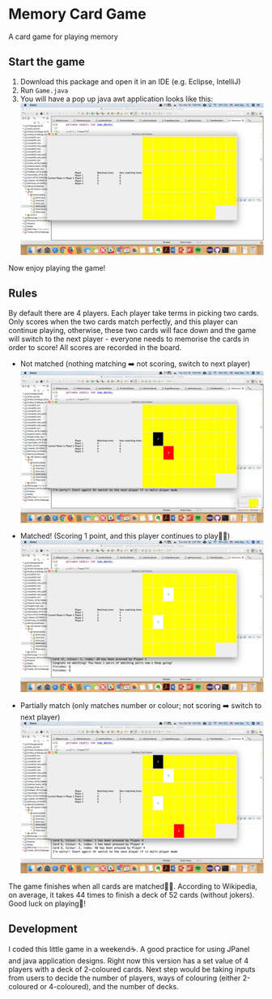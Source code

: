 # Memory Card Game
A card game for playing memory

## Start the game
1. Download this package and open it in an IDE (e.g. Eclipse, IntelliJ)
2. Run `Game.java`
3. You will have a pop up java awt application looks like this:
![alt text](https://github.com/ami-zou/Memory-Card-Game/blob/master/screenshots/Start.png)

Now enjoy playing the game!

## Rules
By default there are 4 players.
Each player take terms in picking two cards.
Only scores when the two cards match perfectly, and this player can continue playing, otherwise, these two cards will face down and the game will switch to the next player - everyone needs to memorise the cards in order to score! All scores are recorded in the board.

* Not matched (nothing matching ➡️ not scoring, switch to next player)
![alt text](https://github.com/ami-zou/Memory-Card-Game/blob/master/screenshots/Unmatched.png)

* Matched! (Scoring 1 point, and this player continues to play🙌🏼)
![alt text](https://github.com/ami-zou/Memory-Card-Game/blob/master/screenshots/Matching.png)

* Partially match (only matches number or colour; not scoring ➡️ switch to next player)
![alt text](https://github.com/ami-zou/Memory-Card-Game/blob/master/screenshots/Partially%20matched.png)

The game finishes when all cards are matched💯✨. According to Wikipedia, on average, it takes 44 times to finish a deck of 52 cards (without jokers). Good luck on playing🚀! 

## Development
I coded this little game in a weekend☕️. A good practice for using JPanel and java application designs. Right now this version has a set value of 4 players with a deck of 2-coloured cards. Next step would be taking inputs from users to decide the number of players, ways of colouring (either 2-coloured or 4-coloured), and the number of decks. 
